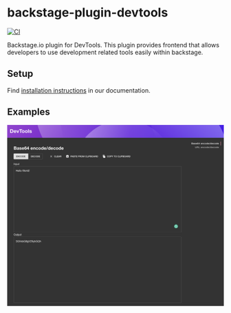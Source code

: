 # backstage-plugin-devtools

[![CI](https://github.com/drodil/backstage-plugin-devtools/actions/workflows/ci.yaml/badge.svg)](https://github.com/drodil/backstage-plugin-devtools/actions/workflows/ci.yaml)

Backstage.io plugin for DevTools. This plugin provides frontend that allows developers to use development related
tools easily within backstage.

## Setup

Find [installation instructions](./docs/index.md#installation) in our documentation.

## Examples

![Example 1](./docs/images/example1.png)
